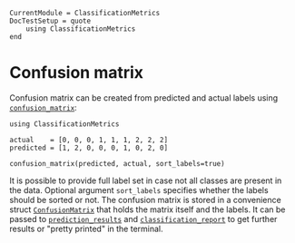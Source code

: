 ```@meta
CurrentModule = ClassificationMetrics
DocTestSetup = quote
    using ClassificationMetrics
end
```

# Confusion matrix

Confusion matrix can be created from predicted and actual labels using [`confusion_matrix`](@ref):

```@example
using ClassificationMetrics

actual    = [0, 0, 0, 1, 1, 1, 2, 2, 2]
predicted = [1, 2, 0, 0, 0, 1, 0, 2, 0]

confusion_matrix(predicted, actual, sort_labels=true)
```

It is possible to provide full label set in case not all classes are present in the data. Optional argument `sort_labels` specifies whether the labels should be sorted or not. 
The confusion matrix is stored in a convenience struct [`ConfusionMatrix`](@ref) that holds the matrix itself and the labels. It can be passed to [`prediction_results`](@ref) and [`classification_report`](@ref) to get further results or "pretty printed" in the terminal. 